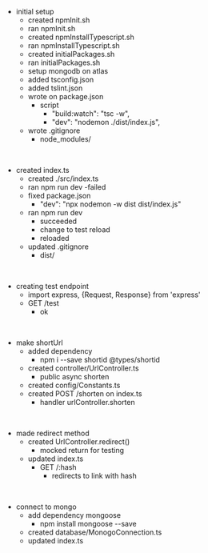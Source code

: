 
- initial setup
    - created npmInit.sh
    - ran npmInit.sh
    - created npmInstallTypescript.sh
    - ran npmInstallTypescript.sh
    - created initialPackages.sh
    - ran initialPackages.sh
    - setup mongodb on atlas
    - added tsconfig.json
    - added tslint.json
    - wrote on package.json
        - script 
            - "build:watch": "tsc -w",
            - "dev": "nodemon ./dist/index.js",
    - wrote .gitignore
        - node_modules/  
<br>


- created index.ts
    - created ./src/index.ts
    - ran npm run dev
        -failed
    - fixed package.json
        - "dev": "npx nodemon -w dist dist/index.js"
    - ran npm run dev
        - succeeded
        - change to test reload
        - reloaded
    - updated .gitignore
        - dist/
<br>

- creating test endpoint
    - import express, {Request, Response} from 'express' 
    - GET /test
        - ok
<br>

- make shortUrl
    - added dependency
        - npm i --save shortid @types/shortid
    - created controller/UrlController.ts
        -  public async shorten
    - created config/Constants.ts
    - created POST /shorten on index.ts
        - handler urlController.shorten
<br>

- made redirect method
    - created UrlController.redirect()
        - mocked return for testing
    - updated index.ts 
        - GET /:hash
            - redirects to link with hash
<br>

- connect to mongo
    - add dependency mongoose
        - npm install mongoose --save
    - created database/MonogoConnection.ts
    - updated index.ts
<br>





    


    




    